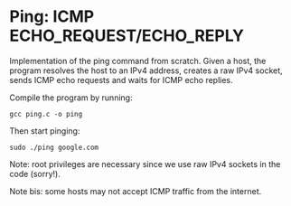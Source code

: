 # Ping: ICMP ECHO_REQUEST/ECHO_REPLY

Implementation of the ping command from scratch. Given a host, the program resolves the host to an IPv4 address, creates a raw IPv4 socket, sends ICMP echo requests and waits for ICMP echo replies.

Compile the program by running:
```
gcc ping.c -o ping
```

Then start pinging:
```
sudo ./ping google.com
```

Note: root privileges are necessary since we use raw IPv4 sockets in the code (sorry!).

Note bis: some hosts may not accept ICMP traffic from the internet.